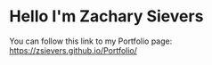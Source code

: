 # Hello I'm Zachary Sievers

You can follow this link to my Portfolio page: https://zsievers.github.io/Portfolio/

